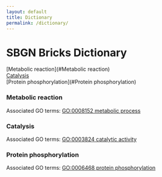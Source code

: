 ```yaml
---
layout: default
title: Dictionary
permalink: /dictionary/
---
```


# SBGN Bricks Dictionary

[Metabolic reaction](#Metabolic reaction)  
[Catalysis](#Catalysis)  
[Protein phosphorylation](#Protein phosphorylation)  

### Metabolic reaction 
Associated GO terms: [GO:0008152 metabolic process](http://amigo.geneontology.org/amigo/term/GO:0008152)

### Catalysis 
Associated GO terms: [GO:0003824 catalytic activity](http://amigo.geneontology.org/amigo/term/GO:0003824)

### Protein phosphorylation
Associated GO terms: [GO:0006468 protein phosphorylation](http://amigo.geneontology.org/amigo/term/GO:0006468)
